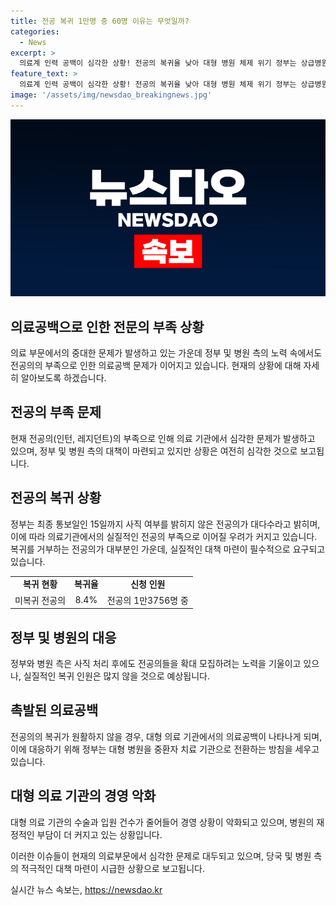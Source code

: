 ```yaml
---
title: 전공 복귀 1만명 중 60명 이유는 무엇일까?
categories:
  - News
excerpt: >
  의료계 인력 공백이 심각한 상황! 전공의 복귀율 낮아 대형 병원 체제 위기 정부는 상급병원 구조 전환을 추진, PA간호사 확충 등을 계획 중. 하지만 전공의들은 복귀 의사 없는 상황. 대형 병원은 중환자 치료, 수술 건수가 급감. 대형 병원 경영 상황 악화. 한양대병원은 지원 위해 한양증권 매각 결정. 1500자.
feature_text: >
  의료계 인력 공백이 심각한 상황! 전공의 복귀율 낮아 대형 병원 체제 위기 정부는 상급병원 구조 전환을 추진, PA간호사 확충 등을 계획 중. 하지만 전공의들은 복귀 의사 없는 상황. 대형 병원은 중환자 치료, 수술 건수가 급감. 대형 병원 경영 상황 악화. 한양대병원은 지원 위해 한양증권 매각 결정. 1500자.
image: '/assets/img/newsdao_breakingnews.jpg'
---
```


<p><img src="/assets/img/newsdao_breakingnews.jpg" alt="cryptoinkorea 속보" /></p>

<h2 data-ke-size="size26">의료공백으로 인한 전문의 부족 상황</h2>

<p data-ke-size="size16">의료 부문에서의 중대한 문제가 발생하고 있는 가운데 정부 및 병원 측의 노력 속에서도 전공의의 부족으로 인한 의료공백 문제가 이어지고 있습니다. 현재의 상황에 대해 자세히 알아보도록 하겠습니다.</p>

<h2 data-ke-size="size26">전공의 부족 문제</h2>

<p data-ke-size="size16">현재 전공의(인턴, 레지던트)의 부족으로 인해 의료 기관에서 심각한 문제가 발생하고 있으며, 정부 및 병원 측의 대책이 마련되고 있지만 상황은 여전히 심각한 것으로 보고됩니다.</p>

<h2 data-ke-size="size26">전공의 복귀 상황</h2>

<p data-ke-size="size16">정부는 최종 통보일인 15일까지 사직 여부를 밝히지 않은 전공의가 대다수라고 밝히며, 이에 따라 의료기관에서의 실질적인 전공의 부족으로 이어질 우려가 커지고 있습니다. 복귀를 거부하는 전공의가 대부분인 가운데, 실질적인 대책 마련이 필수적으로 요구되고 있습니다.</p>

<table>
    <tr>
        <td style="text-align: center; height: 17px;"><b>복귀 현황</b></td>
        <td style="text-align: center; height: 17px;"><b>복귀율</b></td>
        <td style="text-align: center; height: 17px;"><b>신청 인원</b></td>
    </tr>
    <tr>
        <td style="text-align: center; height: 17px;">미복귀 전공의</td>
        <td style="text-align: center; height: 17px;">8.4%</td>
        <td style="text-align: center; height: 17px;">전공의 1만3756명 중</td>
    </tr>
</table>

<h2 data-ke-size="size26">정부 및 병원의 대응</h2>

<p data-ke-size="size16">정부와 병원 측은 사직 처리 후에도 전공의들을 확대 모집하려는 노력을 기울이고 있으나, 실질적인 복귀 인원은 많지 않을 것으로 예상됩니다.</p>

<h2 data-ke-size="size26">촉발된 의료공백</h2>

<p data-ke-size="size16">전공의의 복귀가 원활하지 않을 경우, 대형 의료 기관에서의 의료공백이 나타나게 되며, 이에 대응하기 위해 정부는 대형 병원을 중환자 치료 기관으로 전환하는 방침을 세우고 있습니다.</p>

<h2 data-ke-size="size26">대형 의료 기관의 경영 악화</h2>

<p data-ke-size="size16">대형 의료 기관의 수술과 입원 건수가 줄어들어 경영 상황이 악화되고 있으며, 병원의 재정적인 부담이 더 커지고 있는 상황입니다.</p>

<p data-ke-size="size16">이러한 이슈들이 현재의 의료부문에서 심각한 문제로 대두되고 있으며, 당국 및 병원 측의 적극적인 대책 마련이 시급한 상황으로 보고됩니다.</p>
실시간 뉴스 속보는, <a href="https://newsdao.kr" rel="dofollow">https://newsdao.kr</a>


